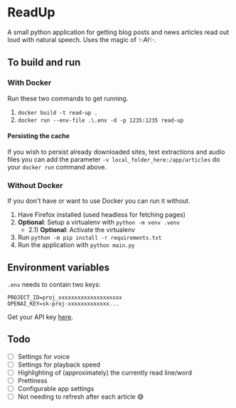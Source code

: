 # ReadUp
A small python application for getting blog posts and news articles read out loud with natural speech. Uses the magic of ✨*AI*✨.

## To build and run

### With Docker
Run these two commands to get running.
1) `docker build -t read-up .`
2) `docker run --env-file .\.env -d -p 1235:1235 read-up`

#### Persisting the cache
If you wish to persist already downloaded sites, text extractions and audio files you can add the parameter `-v local_folder_here:/app/articles` do your `docker run` command above.

### Without Docker
If you don't have or want to use Docker you can run it without.

1) Have Firefox installed (used headless for fetching pages)
2) **Optional**: Setup a virtualenv with `python -m venv .venv`
    - 2.1) **Optional**: Activate the virtualenv
3) Run `python -m pip install -r requirements.txt`
4) Run the application with `python main.py`



## Environment variables
`.env` needs to contain two keys:
```.env
PROJECT_ID=proj_xxxxxxxxxxxxxxxxxxxx
OPENAI_KEY=sk-proj-xxxxxxxxxxxxx...
```
Get your API key [here](https://platform.openai.com/settings/organization/api-keys).




## Todo
 - [ ] Settings for voice
 - [ ] Settings for playback speed
 - [ ] Highlighting of (approximately) the currently read line/word
 - [ ] Prettiness 
 - [ ] Configurable app settings
 - [ ] Not needing to refresh after each article 😅